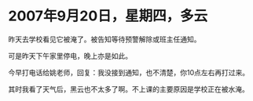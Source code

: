 # 2007年9月20日，星期四，多云

昨天去学校看见它被淹了。被告知等待预警解除或班主任通知。

可是昨天下午家里停电，晚上亦是如此。

今早打电话给姚老师，回复：我没接到通知，也不清楚，你10点左右再打过来。

其时我看了天气后，黑云也不太多了啊。不上课的主要原因是学校正在被水淹。
